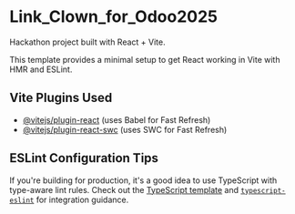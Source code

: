 # Link_Clown_for_Odoo2025

Hackathon project built with React + Vite.

This template provides a minimal setup to get React working in Vite with HMR and ESLint.

## Vite Plugins Used

- [@vitejs/plugin-react](https://github.com/vitejs/vite-plugin-react/blob/main/packages/plugin-react) (uses Babel for Fast Refresh)
- [@vitejs/plugin-react-swc](https://github.com/vitejs/vite-plugin-react/blob/main/packages/plugin-react-swc) (uses SWC for Fast Refresh)

## ESLint Configuration Tips

If you're building for production, it's a good idea to use TypeScript with type-aware lint rules. Check out the [TypeScript template](https://github.com/vitejs/vite/tree/main/packages/create-vite/template-react-ts) and [`typescript-eslint`](https://typescript-eslint.io) for integration guidance.